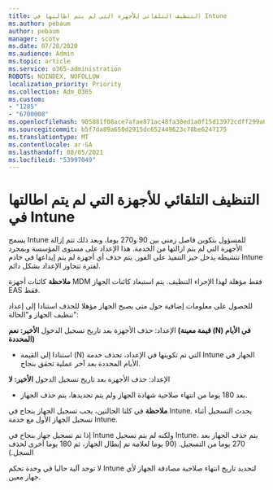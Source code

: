 ```yaml
---
title: التنظيف التلقائي للأجهزة التي لم يتم اطالتها في Intune
ms.author: pebaum
author: pebaum
manager: scotv
ms.date: 07/28/2020
ms.audience: Admin
ms.topic: article
ms.service: o365-administration
ROBOTS: NOINDEX, NOFOLLOW
localization_priority: Priority
ms.collection: Adm_O365
ms.custom:
- "1285"
- "6700008"
ms.openlocfilehash: 905881f08ace7afae871ac48fa30ed1a0f15d13972cdff299a6694ca2eafc9cc
ms.sourcegitcommit: b5f7da89a650d2915dc652449623c78be6247175
ms.translationtype: MT
ms.contentlocale: ar-SA
ms.lasthandoff: 08/05/2021
ms.locfileid: "53997049"
---
```

# <a name="automatic-cleanup-of-stale-devices-in-intune"></a>التنظيف التلقائي للأجهزة التي لم يتم اطالتها في Intune

يسمح Intune للمسؤول بتكوين فاصل زمني بين 90 و270 يوما، وبعد ذلك تتم إزالة الأجهزة التي لم يتم ازالتها من الخدمة. هذا الإعداد على مستوى المؤسسة وبمجرد تنشيطه يدخل حيز التنفيذ على الفور. يتم حذف أي أجهزة لم يتم إيداعها في خادم Intune لفترة تتجاوز الإعداد بشكل دائم.

**ملاحظة** كائنات أجهزة MDM فقط مؤهلة لهذا الإجراء التنظيف. يتم استبعاد كائنات الجهاز EAS فقط.

للحصول على معلومات إضافية حول متى يصبح الجهاز مؤهلا للحذف استنادا إلى إعداد تنظيف الجهاز و"الحالة":

الإعداد: حذف الأجهزة بعد تاريخ تسجيل الدخول **الأخير: نعم (قيمة معينة (N) في الأيام المحددة)**

- استنادا إلى القيمة (N) التي تم تكوينها في الإعداد، تحذف خدمة Intune الجهاز في الأيام المحددة بعد آخر عملية تحقق بنجاح.

الإعداد: حذف الأجهزة بعد تاريخ تسجيل الدخول  **الأخير: لا**

- بعد 180 يوما من انتهاء صلاحية شهادة الجهاز ولم يتم تجديدها، يتم حذف الجهاز.

**ملاحظة** في كلتا الحالتين، يجب تسجيل الجهاز بنجاح في Intune. يحدث التسجيل أثناء تسجيل الجهاز الأول مع خدمة Intune.

إذا تم تسجيل جهاز بنجاح في Intune ولكنه لم يتم تسجيل Intune، يتم حذف الجهاز بعد 270 يوما من التسجيل. (90 يوما لعلامة تم إبطال الجهاز، ثم 180 يوما أخرى لحذف السجل.)

لا توجد آلية حاليا في وحدة تحكم Intune لتحديد تاريخ انتهاء صلاحية مصادقة الجهاز لأي جهاز معين.